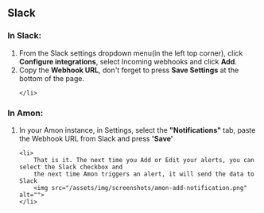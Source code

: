 <h2 id="slack">Slack</h2>

<h3>In Slack:</h3>
<ol>
	<li>From the Slack settings dropdown menu(in the left top corner), click <strong>Configure integrations</strong>, select Incoming webhooks and click <strong>Add</strong>.
		<img src="/assets/img/screenshots/slack-step1.jpg" alt="">
	</li>
	<li>Copy the <strong>Webhook URL</strong>, don't forget to press <strong>Save Settings</strong> at the bottom of the page.
		<img src="/assets/img/screenshots/slack-step2.jpg" alt="">
		
	</li>
</ol>

<h3>In Amon:</h3>
<ol>
	<li>In your Amon instance, in Settings, select the <strong>"Notifications"</strong> tab, 
		paste the Webhook URL from Slack and press <strong>'Save'</strong>
		<img src="/assets/img/screenshots/slack-step3.jpg" alt="">
	</li>

	<li>
		That is it. The next time you Add or Edit your alerts, you can select the Slack checkbox and 
		the next time Amon triggers an alert, it will send the data to Slack
		<img src="/assets/img/screenshots/amon-add-notification.png" alt="">
	</li>
</ol>